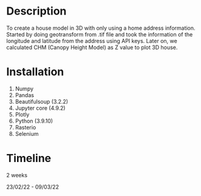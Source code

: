 # Description
To create a house model in 3D with only using a home address information. Started by doing geotransform from .tif file and took the information of the longitude and latitude from the address using API keys. Later on, we calculated CHM (Canopy Height Model) as Z value to plot 3D house. 

# Installation
1. Numpy
2. Pandas
3. Beautifulsoup (3.2.2)
4. Jupyter core (4.9.2)
5. Plotly
6. Python (3.9.10)
7. Rasterio
8. Selenium

# Timeline

2 weeks

23/02/22 - 09/03/22


